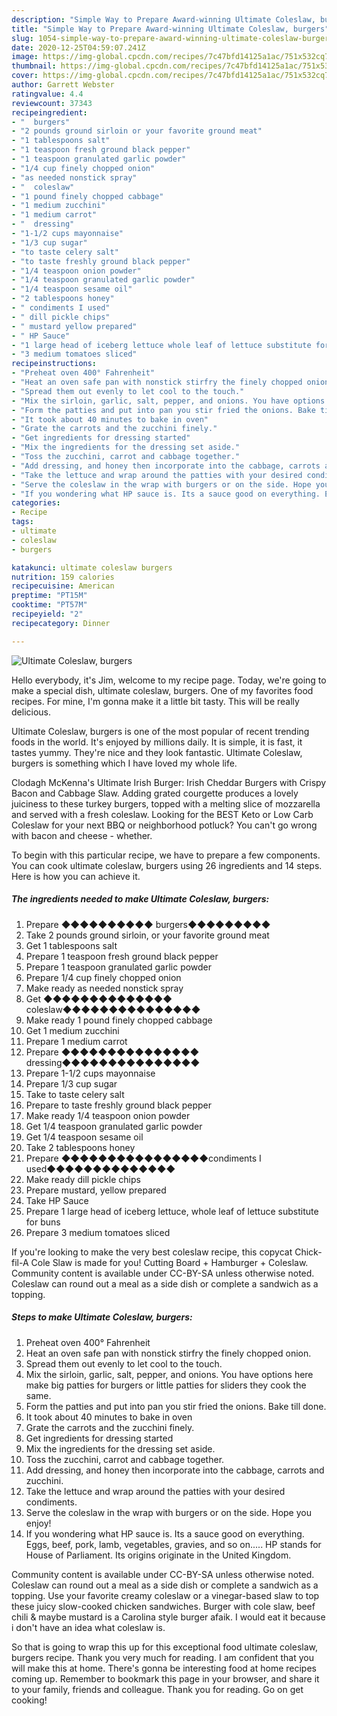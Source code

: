 ```yaml
---
description: "Simple Way to Prepare Award-winning Ultimate Coleslaw, burgers"
title: "Simple Way to Prepare Award-winning Ultimate Coleslaw, burgers"
slug: 1054-simple-way-to-prepare-award-winning-ultimate-coleslaw-burgers
date: 2020-12-25T04:59:07.241Z
image: https://img-global.cpcdn.com/recipes/7c47bfd14125a1ac/751x532cq70/ultimate-coleslaw-burgers-recipe-main-photo.jpg
thumbnail: https://img-global.cpcdn.com/recipes/7c47bfd14125a1ac/751x532cq70/ultimate-coleslaw-burgers-recipe-main-photo.jpg
cover: https://img-global.cpcdn.com/recipes/7c47bfd14125a1ac/751x532cq70/ultimate-coleslaw-burgers-recipe-main-photo.jpg
author: Garrett Webster
ratingvalue: 4.4
reviewcount: 37343
recipeingredient:
- "  burgers"
- "2 pounds ground sirloin or your favorite ground meat"
- "1 tablespoons salt"
- "1 teaspoon fresh ground black pepper"
- "1 teaspoon granulated garlic powder"
- "1/4 cup finely chopped onion"
- "as needed nonstick spray"
- "  coleslaw"
- "1 pound finely chopped cabbage"
- "1 medium zucchini"
- "1 medium carrot"
- "  dressing"
- "1-1/2 cups mayonnaise"
- "1/3 cup sugar"
- "to taste celery salt"
- "to taste freshly ground black pepper"
- "1/4 teaspoon onion powder"
- "1/4 teaspoon granulated garlic powder"
- "1/4 teaspoon sesame oil"
- "2 tablespoons honey"
- " condiments I used"
- " dill pickle chips"
- " mustard yellow prepared"
- " HP Sauce"
- "1 large head of iceberg lettuce whole leaf of lettuce substitute for buns"
- "3 medium tomatoes sliced"
recipeinstructions:
- "Preheat oven 400° Fahrenheit"
- "Heat an oven safe pan with nonstick stirfry the finely chopped onion."
- "Spread them out evenly to let cool to the touch."
- "Mix the sirloin, garlic, salt, pepper, and onions. You have options here make big patties for burgers or little patties for sliders they cook the same."
- "Form the patties and put into pan you stir fried the onions. Bake till done."
- "It took about 40 minutes to bake in oven"
- "Grate the carrots and the zucchini finely."
- "Get ingredients for dressing started"
- "Mix the ingredients for the dressing set aside."
- "Toss the zucchini, carrot and cabbage together."
- "Add dressing, and honey then incorporate into the cabbage, carrots and zucchini."
- "Take the lettuce and wrap around the patties with your desired condiments."
- "Serve the coleslaw in the wrap with burgers or on the side. Hope you enjoy!"
- "If you wondering what HP sauce is. Its a sauce good on everything. Eggs, beef, pork, lamb, vegetables, gravies, and so on..... HP stands for House of Parliament. Its origins originate in the United Kingdom."
categories:
- Recipe
tags:
- ultimate
- coleslaw
- burgers

katakunci: ultimate coleslaw burgers 
nutrition: 159 calories
recipecuisine: American
preptime: "PT15M"
cooktime: "PT57M"
recipeyield: "2"
recipecategory: Dinner

---
```



![Ultimate Coleslaw, burgers](https://img-global.cpcdn.com/recipes/7c47bfd14125a1ac/751x532cq70/ultimate-coleslaw-burgers-recipe-main-photo.jpg)

Hello everybody, it's Jim, welcome to my recipe page. Today, we're going to make a special dish, ultimate coleslaw, burgers. One of my favorites food recipes. For mine, I'm gonna make it a little bit tasty. This will be really delicious.

Ultimate Coleslaw, burgers is one of the most popular of recent trending foods in the world. It's enjoyed by millions daily. It is simple, it is fast, it tastes yummy. They're nice and they look fantastic. Ultimate Coleslaw, burgers is something which I have loved my whole life.

Clodagh McKenna&#39;s Ultimate Irish Burger: Irish Cheddar Burgers with Crispy Bacon and Cabbage Slaw. Adding grated courgette produces a lovely juiciness to these turkey burgers, topped with a melting slice of mozzarella and served with a fresh coleslaw. Looking for the BEST Keto or Low Carb Coleslaw for your next BBQ or neighborhood potluck? You can&#39;t go wrong with bacon and cheese - whether.


To begin with this particular recipe, we have to prepare a few components. You can cook ultimate coleslaw, burgers using 26 ingredients and 14 steps. Here is how you can achieve it.

<!--inarticleads1-->

##### The ingredients needed to make Ultimate Coleslaw, burgers:

1. Prepare  ◆◆◆◆◆◆◆◆◆◆ burgers◆◆◆◆◆◆◆◆◆
1. Take 2 pounds ground sirloin, or your favorite ground meat
1. Get 1 tablespoons salt
1. Prepare 1 teaspoon fresh ground black pepper
1. Prepare 1 teaspoon granulated garlic powder
1. Prepare 1/4 cup finely chopped onion
1. Make ready as needed nonstick spray
1. Get  ◆◆◆◆◆◆◆◆◆◆◆◆◆◆ coleslaw◆◆◆◆◆◆◆◆◆◆◆◆◆◆◆
1. Make ready 1 pound finely chopped cabbage
1. Get 1 medium zucchini
1. Prepare 1 medium carrot
1. Prepare  ◆◆◆◆◆◆◆◆◆◆◆◆◆◆◆ dressing◆◆◆◆◆◆◆◆◆◆◆◆◆◆◆
1. Prepare 1-1/2 cups mayonnaise
1. Prepare 1/3 cup sugar
1. Take to taste celery salt
1. Prepare to taste freshly ground black pepper
1. Make ready 1/4 teaspoon onion powder
1. Get 1/4 teaspoon granulated garlic powder
1. Get 1/4 teaspoon sesame oil
1. Take 2 tablespoons honey
1. Prepare  ◆◆◆◆◆◆◆◆◆◆◆◆◆◆◆◆condiments I used◆◆◆◆◆◆◆◆◆◆◆◆◆◆
1. Make ready  dill pickle chips
1. Prepare  mustard, yellow prepared
1. Take  HP Sauce
1. Prepare 1 large head of iceberg lettuce, whole leaf of lettuce substitute for buns
1. Prepare 3 medium tomatoes sliced


If you&#39;re looking to make the very best coleslaw recipe, this copycat Chick-fil-A Cole Slaw is made for you! Cutting Board + Hamburger + Coleslaw. Community content is available under CC-BY-SA unless otherwise noted. Coleslaw can round out a meal as a side dish or complete a sandwich as a topping. 

<!--inarticleads2-->

##### Steps to make Ultimate Coleslaw, burgers:

1. Preheat oven 400° Fahrenheit
1. Heat an oven safe pan with nonstick stirfry the finely chopped onion.
1. Spread them out evenly to let cool to the touch.
1. Mix the sirloin, garlic, salt, pepper, and onions. You have options here make big patties for burgers or little patties for sliders they cook the same.
1. Form the patties and put into pan you stir fried the onions. Bake till done.
1. It took about 40 minutes to bake in oven
1. Grate the carrots and the zucchini finely.
1. Get ingredients for dressing started
1. Mix the ingredients for the dressing set aside.
1. Toss the zucchini, carrot and cabbage together.
1. Add dressing, and honey then incorporate into the cabbage, carrots and zucchini.
1. Take the lettuce and wrap around the patties with your desired condiments.
1. Serve the coleslaw in the wrap with burgers or on the side. Hope you enjoy!
1. If you wondering what HP sauce is. Its a sauce good on everything. Eggs, beef, pork, lamb, vegetables, gravies, and so on..... HP stands for House of Parliament. Its origins originate in the United Kingdom.


Community content is available under CC-BY-SA unless otherwise noted. Coleslaw can round out a meal as a side dish or complete a sandwich as a topping. Use your favorite creamy coleslaw or a vinegar-based slaw to top these juicy slow-cooked chicken sandwiches. Burger with cole slaw, beef chili &amp; maybe mustard is a Carolina style burger afaik. I would eat it because i don&#39;t have an idea what coleslaw is. 

So that is going to wrap this up for this exceptional food ultimate coleslaw, burgers recipe. Thank you very much for reading. I am confident that you will make this at home. There's gonna be interesting food at home recipes coming up. Remember to bookmark this page in your browser, and share it to your family, friends and colleague. Thank you for reading. Go on get cooking!
